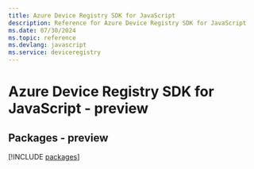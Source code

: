 ```yaml
---
title: Azure Device Registry SDK for JavaScript
description: Reference for Azure Device Registry SDK for JavaScript
ms.date: 07/30/2024
ms.topic: reference
ms.devlang: javascript
ms.service: deviceregistry
---
```

# Azure Device Registry SDK for JavaScript - preview
## Packages - preview
[!INCLUDE [packages](device-registry-index.md)]